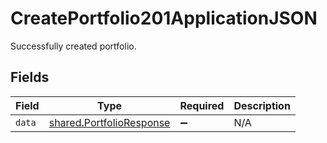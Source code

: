 # CreatePortfolio201ApplicationJSON

Successfully created portfolio.


## Fields

| Field                                                                | Type                                                                 | Required                                                             | Description                                                          |
| -------------------------------------------------------------------- | -------------------------------------------------------------------- | -------------------------------------------------------------------- | -------------------------------------------------------------------- |
| `data`                                                               | [shared.PortfolioResponse](../../models/shared/portfolioresponse.md) | :heavy_minus_sign:                                                   | N/A                                                                  |